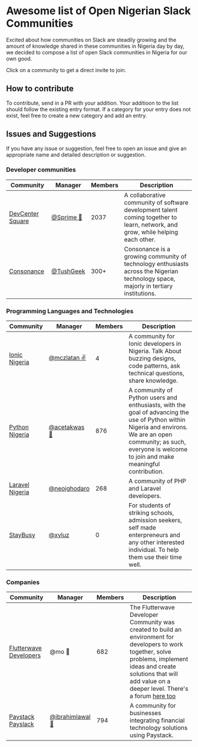 # Awesome list of Open Nigerian Slack Communities

Excited about how communities on Slack are steadily growing and the amount of knowledge shared in these communities in Nigeria day by day, we decided to compose a list of open Slack communities in Nigeria for our own good. 

Click on a community to get a direct invite to join.

## How to contribute

To contribute, send in a PR with your addition. Your additioon to the list should follow the existing entry format. If a category for your entry does not exist, feel free to create a new category and add an entry.

## Issues and Suggestions

If you have any issue or suggestion, feel free to open an issue and give an appropriate name and detailed description or suggestion.

### Developer communities

Community | Manager | Members | Description
----------|---------|---------| ------------
[DevCenter Square](https://devcenter-square-slack.herokuapp.com/)        |    [@Sprime 🙌](https://twitter.com/osioke)     | 2037 | A collaborative community of software development talent coming together to learn, network, and grow, while helping each other.
[Consonance](https://consonance-invite.herokuapp.com/)        |    [@TushGeek](https://twitter.com/tushgeek)     | 300+ | Consonance is a growing community of technology enthusiasts across the Nigerian technology space, majorly in tertiary institutions.

### Programming Languages and Technologies

Community | Manager | Members | Description
----------|---------|---------| ------------
[Ionic Nigeria](https://ionic-nigeria.herokuapp.com)        |    [@mczlatan ✌](https://twitter.com/mczlatan_io)     | 4 | A community for Ionic developers in Nigeria. Talk About buzzing designs, code patterns, ask technical questions, share knowledge.
[Python Nigeria](https://py-slack-invite.herokuapp.com/)         |    [@acetakwas 👨](https://twitter.com/acetakwas)     | 876 | A community of Python users and enthusiasts, with the goal of advancing the use of Python within Nigeria and environs. We are an open community; as such, everyone is welcome to join and make meaningful contribution.
[Laravel Nigeria](https://www.laravelnigeria.com/)             |    [@neoighodaro](https://twitter.com/neoighodaro)    | 268 | A community of PHP and Laravel developers.
[StayBusy](https://staybusy.ng/)                               |    [@xyluz](https://twitter.com/xyluz)   | 0 | For students of striking schools, admission seekers, self made enterpreneurs and any other interested individual. To help them use their time well.


### Companies

Community | Manager | Members | Description
----------|---------|---------| ------------
[Flutterwave Developers](http://bit.ly/2yRh01e)  |    @mo 👵         | 682 | The Flutterwave Developer Community was created to build an environment for developers to work together, solve problems, implement ideas and create solutions that will add value on a deeper level. There's a forum [here too](http://bit.ly/2yRh01e)
[Paystack Payslack](https://slack.paystack.com)       |  [@ibrahimlawal 💂](https://twitter.com/ibrahimlawal) | 794 | A community for businesses integrating financial technology solutions using Paystack.






